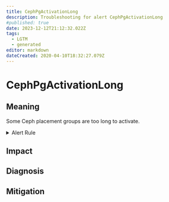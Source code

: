 ```yaml
---
title: CephPgActivationLong
description: Troubleshooting for alert CephPgActivationLong
#published: true
date: 2023-12-12T21:12:32.022Z
tags: 
  - LGTM
  - generated
editor: markdown
dateCreated: 2020-04-10T18:32:27.079Z
---
```


# CephPgActivationLong

## Meaning
[//]: # "Short paragraph that explains what the alert means"
Some Ceph placement groups are too long to activate.

<details>
  <summary>Alert Rule</summary>

{{% rule "ceph/ceph-internal.yml" "CephPgActivationLong" %}}

<!-- Rule when generated

```yaml
alert: CephPgActivationLong
expr: ceph_pg_activating > 0
for: 2m
labels:
    severity: warning
annotations:
    summary: Ceph PG activation long (instance {{ $labels.instance }})
    description: |-
        Some Ceph placement groups are too long to activate.
          VALUE = {{ $value }}
          LABELS = {{ $labels }}
    runbook: https://github.com/srerun/prometheus-alerts/blob/main/content/runbooks/ceph-internal/CephPgActivationLong.md

```

-->

</details>


## Impact
[//]: # "What could / will happen if the alert is not addressed"



## Diagnosis
[//]: # "Steps to take to identify the cause of the problem"



## Mitigation
[//]: # "The steps necessary to resolve the alert"
